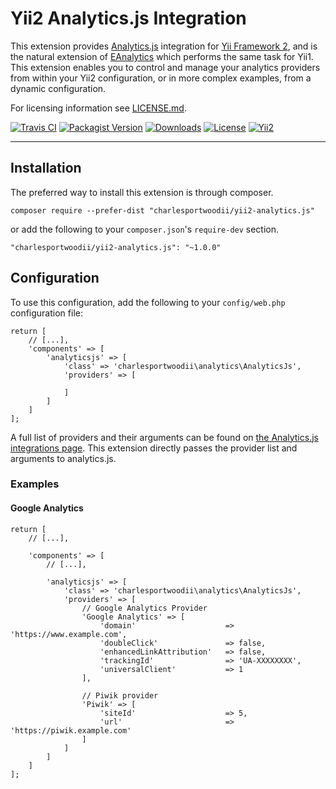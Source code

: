 # Yii2 Analytics.js Integration

This extension provides [Analytics.js](https://segment.com/docs/libraries/analytics.js/) integration for [Yii Framework 2](www.yiiframework.com), and is the natural extension of [EAnalytics](https://github.com/charlesportwoodii/EAnalytics) which performs the same task for Yii1. This extension enables you to control and manage your analytics providers from within your Yii2 configuration, or in more complex examples, from a dynamic configuration.

For licensing information see [LICENSE.md](LICENSE.md).

[![Travis CI](https://img.shields.io/travis/charlesportwoodii/yii2-analytics.js.svg?style=flat-square)](https://travis-ci.org/charlesportwoodii/yii2-analytics.js)
[![Packagist Version](https://img.shields.io/packagist/v/charlesportwoodii/yii2-analytics.js.svg?style=flat-square)](https://packagist.org/packages/charlesportwoodii/yii2-analytics.js)
[![Downloads](https://img.shields.io/packagist/dt/charlesportwoodii/yii2-analytics.js.svg?style=flat-square)](https://packagist.org/packages/charlesportwoodii/yii2-analytics.js)
[![License](https://img.shields.io/badge/license-MIT-orange.svg?style=flat-square "License")](LICENSE.md)
[![Yii2](https://img.shields.io/badge/Powered_by-Yii_Framework-green.svg?style=flat-square)](http://www.yiiframework.com/)

------

## Installation

The preferred way to install this extension is through composer.

```
composer require --prefer-dist "charlesportwoodii/yii2-analytics.js"
```

or add the following to your ```composer.json```'s ```require-dev``` section.

```
"charlesportwoodii/yii2-analytics.js": "~1.0.0"
```

## Configuration

To use this configuration, add the following to your ```config/web.php``` configuration file:

```
return [
	// [...],
	'components' => [
		'analyticsjs' => [
			'class' => 'charlesportwoodii\analytics\AnalyticsJs',
			'providers' => [
			
			]
		]
	]	
];
```

A full list of providers and their arguments can be found on [the Analytics.js integrations page](https://segment.com/docs/integrations/). This extension directly passes the provider list and arguments to analytics.js.

### Examples

#### Google Analytics

```
return [
	// [...],

	'components' => [
		// [...],

		'analyticsjs' => [
			'class' => 'charlesportwoodii\analytics\AnalyticsJs',
			'providers' => [
				// Google Analytics Provider
				'Google Analytics' => [
					'domain' 					=> 'https://www.example.com',
					'doubleClick' 				=> false,
					'enhancedLinkAttribution' 	=> false,
					'trackingId' 				=> 'UA-XXXXXXXX',
					'universalClient' 			=> 1
				],
		
				// Piwik provider
				'Piwik' => [
					'siteId' 					=> 5,
					'url'						=> 'https://piwik.example.com'
				]			
			]
		]
	]	
];
```
